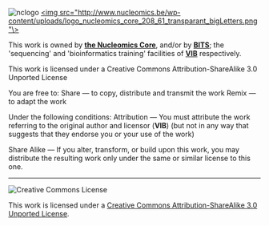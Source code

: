 ![nclogo](http://www.nucleomics.be/wp-content/uploads/logo_nucleomics_core_208_61_transparant_bigLetters.png)
<a href="http://www.nucleomics.be/" target="_blank"><img src="http://www.nucleomics.be/wp-content/uploads/logo_nucleomics_core_208_61_transparant_bigLetters.png"\></a>

This work is owned by **<a href="https://www.nucleomics.be" target="_blank">the Nucleomics Core</a>**, and/or by **<a href="https://www.bits.vib.be" target="_blank">BITS</a>**; the 'sequencing' and 'bioinformatics training' facilities of **<a href="http://www.vib.be" target="_blank">VIB</a>** respectively.

This work is licensed under a Creative Commons Attribution-ShareAlike 3.0 Unported License

You are free to:
Share — to copy, distribute and transmit the work Remix — to adapt the work

Under the following conditions:
Attribution — You must attribute the work referring to the original author and licensor (**VIB**)
(but not in any way that suggests that they endorse you or your use of the work) 

Share Alike — If you alter, transform, or build upon this work, you may distribute the resulting work
only under the same or similar license to this one.

------------
![Creative Commons License](http://i.creativecommons.org/l/by-sa/3.0/88x31.png?raw=true)

This work is licensed under a [Creative Commons Attribution-ShareAlike 3.0 Unported License](http://creativecommons.org/licenses/by-sa/3.0/).
